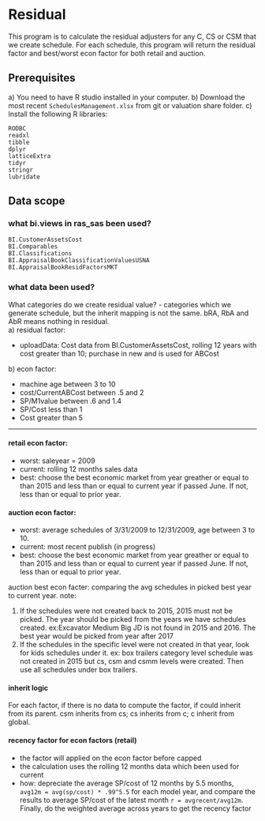 # Residual
This program is to calculate the residual adjusters for any C, CS or CSM that we create schedule. For each schedule, this program will return the residual factor and best/worst econ factor for both retail and auction.

## Prerequisites
a)  You need to have R studio installed in your computer. 
b)  Download the most recent `SchedulesManagement.xlsx` from git or valuation share folder.
c)  Install the following R libraries:
```
RODBC
readxl
tibble
dplyr
latticeExtra
tidyr
stringr
lubridate
```
## Data scope
### what bi.views in ras_sas been used?
```
BI.CustomerAssetsCost
BI.Comparables
BI.Classifications
BI.AppraisalBookClassificationValuesUSNA
BI.AppraisalBookResidFactorsMKT
```
### what data been used?
What categories do we create residual value? - categories which we generate schedule, but the inherit mapping is not the same. bRA, RbA and AbR means nothing in residual.  
a) residual factor:
- uploadData: Cost data from BI.CustomerAssetsCost, rolling 12 years with cost greater than 10; purchase in new and is used for ABCost

b) econ factor:
- machine age between 3 to 10 
- cost/CurrentABCost between .5 and 2
- SP/M1value between .6 and 1.4
- SP/Cost less than 1
- Cost greater than 5
--------------------------------------
#### retail econ factor:
- worst: saleyear = 2009
- current: rolling 12 months sales data
- best: choose the best economic market from year greather or equal to than 2015 and less than or equal to current year if passed June. If not, less than or equal to prior year. 

#### auction econ factor:
- worst: average schedules of 3/31/2009 to 12/31/2009, age between 3 to 10.
- current: most recent publish (in progress)
- best: choose the best economic market from year greather or equal to than 2015 and less than or equal to current year if passed June. If not, less than or equal to prior year. 

auction best econ facter: comparing the avg schedules in picked best year to current year. 
note:
1) If the schedules were not created back to 2015, 2015 must not be picked. The year should be picked from the years we have schedules created. ex:Excavator Medium Big JD is not found in 2015 and 2016. The best year would be picked from year after 2017
2) If the schedules in the specific level were not created in that year, look for kids schedules under it. ex: box trailers category level schedule was not created in 2015 but cs, csm and csmm levels were created. Then use all schedules under box trailers. 

#### inherit logic
For each factor, if there is no data to compute the factor, if could inherit from its parent. csm inherits from cs; cs inherits from c; c inherit from global.

#### recency factor for econ factors (retail)
- the factor will applied on the econ factor before capped 
- the calculation uses the rolling 12 months data which been used for current
- how: depreciate the average SP/cost of 12 months by 5.5 months, `avg12m = avg(sp/cost) * .99^5.5` for each model year, and compare the results to average SP/cost of the latest month `r = avgrecent/avg12m`. Finally, do the weighted average across years to get the recency factor




